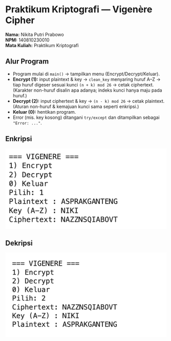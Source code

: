 # Praktikum Kriptografi — Vigenère Cipher
**Nama:** Nikita Putri Prabowo  
**NPM:** 140810230010  
**Mata Kuliah:** Praktikum Kriptografi

## Alur Program 
- Program mulai di `main()` → tampilkan menu (Encrypt/Decrypt/Keluar).
- **Encrypt (1):** input plaintext & key → `clean_key` menyaring huruf A–Z → tiap huruf digeser sesuai kunci `(n + k) mod 26` → cetak ciphertext.  
  (Karakter non-huruf disalin apa adanya; indeks kunci hanya maju pada huruf.)
- **Decrypt (2):** input ciphertext & key → `(n - k) mod 26` → cetak plaintext.  
  (Aturan non-huruf & kemajuan kunci sama seperti enkripsi.)
- **Keluar (0):** hentikan program.
- Error (mis. key kosong) ditangani `try/except` dan ditampilkan sebagai `"Error: ..."`.

## Enkripsi

![ENKRIPSI](images/enkripsi_vigenere.png)  

## Dekripsi

![DEKRIPSI](images/dekripsi_vigenere.png)  
